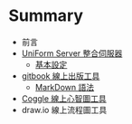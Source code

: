 # Summary

* 前言
* [UniForm Server 整合伺服器](uniform_server_zheng_he_si_fu_qi.md)
   * [基本設定](ji_ben_she_ding.md)
* [gitbook 線上出版工具](gitbook_xian_shang_chu_ban_gong_ju.md)
   * [MarkDown 語法](markdown_yu_fa.md)
* [Coggle 線上心智圖工具](coggle_xian_shang_xin_zhi_tu_gong_ju.md)
* draw.io 線上流程圖工具

